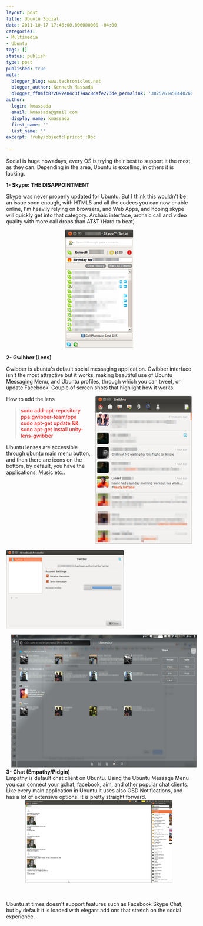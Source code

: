 ```yaml
---
layout: post
title: Ubuntu Social
date: 2011-10-17 17:46:00.000000000 -04:00
categories:
- Multimedia
- Ubuntu
tags: []
status: publish
type: post
published: true
meta:
  blogger_blog: www.techronicles.net
  blogger_author: Kenneth Massada
  blogger_ff04fb872097e84c3f74ac8dafe273de_permalink: '3825261458440260888'
author:
  login: kmassada
  email: kmassada@gmail.com
  display_name: kmassada
  first_name: ''
  last_name: ''
excerpt: !ruby/object:Hpricot::Doc

---
```

<p>Social is huge nowadays, every OS is trying their best to support it the most as they can. Depending in the area, Ubuntu is excelling, in others it is lacking.</p>
<p><b>1- Skype: THE DISAPPOINTMENT</b></p>
<p>Skype was never properly updated for Ubuntu. But I think this wouldn't be an issue soon enough, with HTML5 and all the codecs you can now enable online, I'm heavily relying on browsers, and Web Apps, and hoping skype will quickly get into that category. Archaic interface, archaic call and video quality with more call drops than AT&amp;T (Hard to beat)</p>
<div class="separator" style="clear:both;text-align:center;"><a href="http://techronilces.files.wordpress.com/2011/10/56269-kmassada-skype25e2258425a22528beta2529_005.png" style="margin-left:1em;margin-right:1em;"><img border="0" height="320" src="/images/wp/56269-kmassada-skype25e2258425a22528beta2529_005.png?w=173" width="185" /></a></div>
<p><b>2- Gwibber (Lens)</b></p>
<p>Gwibber is ubuntu's default social messaging application. Gwibber interface isn't the most attractive but it works, making beautiful use of Ubuntu Messaging Menu, and Ubuntu profiles, through which you can tweet, or update Facebook. Couple of screen shots that highlight how it works.</p>
<div class="separator" style="clear:both;text-align:center;"><a href="http://techronilces.files.wordpress.com/2011/10/e0bb3-gwibber_006.png" style="clear:right;float:right;margin-bottom:1em;margin-left:1em;"><img border="0" height="400" src="/images/wp/e0bb3-gwibber_006.png?w=196" width="261" /></a></div>
<p><a href="http://techronilces.files.wordpress.com/2011/10/0bb59-broadcastaccounts_007.png" style="clear:left;float:left;margin-bottom:1em;margin-right:1em;"><img border="0" height="212" src="/images/wp/0bb59-broadcastaccounts_007.png?w=300" width="320" /></a></p>
<p>How to add the lens<br />
<blockquote><span style="color:red;">sudo add-apt-repository ppa:gwibber-team/ppa<br />sudo apt-get update &amp;&amp; sudo apt-get install unity-lens-gwibber</span></p></blockquote>
<p>Ubuntu lenses are accessible through ubuntu main menu button, and then there are icons on the bottom, by default, you have the applications, Music etc..</p>
<div class="separator" style="clear:both;text-align:center;"><a href="http://techronilces.files.wordpress.com/2011/10/4c661-workspace1_012.png" style="margin-left:1em;margin-right:1em;"><img border="0" height="360" src="/images/wp/4c661-workspace1_012.png?w=300" width="640" /></a></div>
<div class="separator" style="clear:both;text-align:center;"></div>
<div class="separator" style="clear:both;text-align:left;"></div>
<div style="text-align:-webkit-auto;"><b>3- Chat (Empathy/Pidgin)</b></div>
<div style="text-align:-webkit-auto;"></div>
<div style="text-align:-webkit-auto;">Empathy is default chat client on Ubuntu. Using the Ubuntu Message Menu you can connect your gchat, facebook, aim, and other popular chat clients. Like every main application in Ubuntu it uses also OSD Notifications, and has a lot of extensive options. It is pretty straight forward. </div>
<div style="text-align:-webkit-auto;"></div>
<div class="separator" style="clear:both;text-align:center;"><a href="http://techronilces.files.wordpress.com/2011/10/580e1-screenshotat2011-10-1610253a01253a24.png" style="margin-left:1em;margin-right:1em;"><img border="0" height="225" src="/images/wp/580e1-screenshotat2011-10-1610253a01253a24.png?w=300" width="400" /></a></div>
<div style="text-align:-webkit-auto;"></div>
<p><b><br /></b></p>
<p>Ubuntu at times doesn't support features such as Facebook Skype Chat, but by default it is loaded with elegant add ons that stretch on the social experience.</p>

